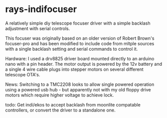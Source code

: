 # rays-indifocuser
A relatively simple diy telescope focuser driver with a simple backlash adjustment with serial controls.

This focuser was originally based on an older version of Robert Brown's focuser-pro and has been modified to include code from mltple sources with a single backlash setting and serial commands to control it. 

Hardware: 
  I used a drv8825 driver board mounted directly to an arduino nano with a pin header. The motor output is powered by the 12v   battery and a single 4 wire cable plugs into stepper motors on several different telescope OTA's.

News: Switching to a TMC2208 looks to allow single powered operation using a powered usb hub - but apparently not with my old floppy drive motors which require higher voltage to achieve lock. 

todo: Get indi/ekos to accept backlash from moonlite compatable controllers, or convert the driver to a standalone one.
